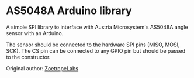 AS5048A Arduino library
=======================

A simple SPI library to interface with Austria Microsystem's AS5048A angle sensor with an Arduino.

The sensor should be connected to the hardware SPI pins (MISO, MOSI, SCK). The CS pin can be connected to any GPIO pin but should be passed to the constructor.

Original author: [ZoetropeLabs](https://github.com/ZoetropeLabs/AS5048A-Arduino)
